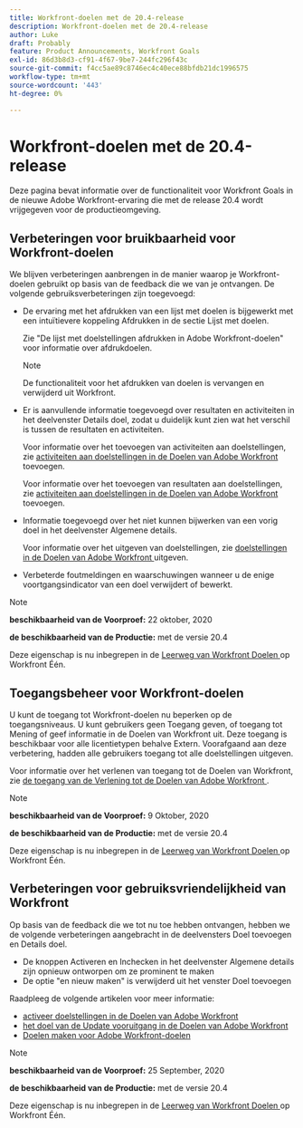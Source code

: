 ```yaml
---
title: Workfront-doelen met de 20.4-release
description: Workfront-doelen met de 20.4-release
author: Luke
draft: Probably
feature: Product Announcements, Workfront Goals
exl-id: 86d3b8d3-cf91-4f67-9be7-244fc296f43c
source-git-commit: f4cc5ae89c8746ec4c40ece88bfdb21dc1996575
workflow-type: tm+mt
source-wordcount: '443'
ht-degree: 0%

---
```


# Workfront-doelen met de 20.4-release

Deze pagina bevat informatie over de functionaliteit voor Workfront Goals in de nieuwe Adobe Workfront-ervaring die met de release 20.4 wordt vrijgegeven voor de productieomgeving.

## Verbeteringen voor bruikbaarheid voor Workfront-doelen

We blijven verbeteringen aanbrengen in de manier waarop je Workfront-doelen gebruikt op basis van de feedback die we van je ontvangen. De volgende gebruiksverbeteringen zijn toegevoegd:

* De ervaring met het afdrukken van een lijst met doelen is bijgewerkt met een intuïtievere koppeling Afdrukken in de sectie Lijst met doelen.

  Zie &quot;De lijst met doelstellingen afdrukken in Adobe Workfront-doelen&quot; voor informatie over afdrukdoelen.

  >[!NOTE]
  >
  >  De functionaliteit voor het afdrukken van doelen is vervangen en verwijderd uit Workfront.


* Er is aanvullende informatie toegevoegd over resultaten en activiteiten in het deelvenster Details doel, zodat u duidelijk kunt zien wat het verschil is tussen de resultaten en activiteiten.

  Voor informatie over het toevoegen van activiteiten aan doelstellingen, zie [ activiteiten aan doelstellingen in de Doelen van Adobe Workfront ](../../../workfront-goals/results-and-activities/add-activities-to-goals.md) toevoegen.

  Voor informatie over het toevoegen van resultaten aan doelstellingen, zie [ activiteiten aan doelstellingen in de Doelen van Adobe Workfront ](../../../workfront-goals/results-and-activities/add-activities-to-goals.md) toevoegen.

* Informatie toegevoegd over het niet kunnen bijwerken van een vorig doel in het deelvenster Algemene details.

  Voor informatie over het uitgeven van doelstellingen, zie [ doelstellingen in de Doelen van Adobe Workfront ](../../../workfront-goals/goal-management/edit-goals.md) uitgeven.

* Verbeterde foutmeldingen en waarschuwingen wanneer u de enige voortgangsindicator van een doel verwijdert of bewerkt.

>[!NOTE]
>
>**beschikbaarheid van de Voorproef:** 22 oktober, 2020
>
>**de beschikbaarheid van de Productie:** met de versie 20.4

Deze eigenschap is nu inbegrepen in de [ Leerweg van Workfront Doelen ](https://one.workfront.com/s/getting-started?tabset-9473f=c292c) op Workfront Één.

## Toegangsbeheer voor Workfront-doelen

U kunt de toegang tot Workfront-doelen nu beperken op de toegangsniveaus. U kunt gebruikers geen Toegang geven, of toegang tot Mening of geef informatie in de Doelen van Workfront uit. Deze toegang is beschikbaar voor alle licentietypen behalve Extern. Voorafgaand aan deze verbetering, hadden alle gebruikers toegang tot alle doelstellingen uitgeven.

Voor informatie over het verlenen van toegang tot de Doelen van Workfront, zie [ de toegang van de Verlening tot de Doelen van Adobe Workfront ](../../../administration-and-setup/add-users/configure-and-grant-access/grant-access-goals.md).

>[!NOTE]
>
>**beschikbaarheid van de Voorproef:** 9 Oktober, 2020
>
>**de beschikbaarheid van de Productie:** met de versie 20.4

Deze eigenschap is nu inbegrepen in de [ Leerweg van Workfront Doelen ](https://one.workfront.com/s/getting-started?tabset-9473f=c292c) op Workfront Één.

## Verbeteringen voor gebruiksvriendelijkheid van Workfront

Op basis van de feedback die we tot nu toe hebben ontvangen, hebben we de volgende verbeteringen aangebracht in de deelvensters Doel toevoegen en Details doel.

* De knoppen Activeren en Inchecken in het deelvenster Algemene details zijn opnieuw ontworpen om ze prominent te maken 
* De optie &quot;en nieuw maken&quot; is verwijderd uit het venster Doel toevoegen

Raadpleeg de volgende artikelen voor meer informatie:

* [ activeer doelstellingen in de Doelen van Adobe Workfront ](../../../workfront-goals/goal-management/activate-goals.md)
* [ het doel van de Update vooruitgang in de Doelen van Adobe Workfront ](../../../workfront-goals/goal-review-and-workfront-goals-sections/check-in-goals.md)
* [Doelen maken voor Adobe Workfront-doelen](../../../workfront-goals/goal-management/create-goals.md)

>[!NOTE]
>
>**beschikbaarheid van de Voorproef:** 25 September, 2020
>
>**de beschikbaarheid van de Productie:** met de versie 20.4

Deze eigenschap is nu inbegrepen in de [ Leerweg van Workfront Doelen ](https://one.workfront.com/s/getting-started?tabset-9473f=c292c) op Workfront Één.
